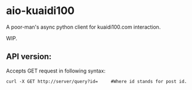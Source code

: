 # aio-kuaidi100

A poor-man's async python client for kuaidi100.com interaction.


WIP.

## API version:
Accepts GET request in following syntax:
```
curl -X GET http://server/query?id=     #Where id stands for post id.
```
